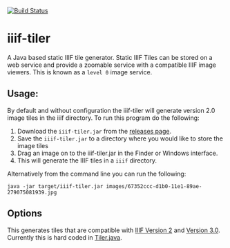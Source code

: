 [![Build Status](https://travis-ci.org/glenrobson/iiif-tiler.svg?branch=master)](https://travis-ci.org/glenrobson/iiif-tiler)

# iiif-tiler
A Java based static IIIF tile generator. Static IIIF Tiles can be stored on a web service and provide a zoomable service with a compatible IIIF image viewers. This is known as a `level 0` image service. 

## Usage:
By default and without configuration the iiif-tiler will generate version 2.0 image tiles in the iiif directory. To run this program do the following:

 1. Download the `iiif-tiler.jar` from the [releases page](https://github.com/glenrobson/iiif-tiler/releases). 
 2. Save the `iiif-tiler.jar` to a directory where you would like to store the image tiles
 3. Drag an image on to the iiif-tiler.jar in the Finder or Windows interface.
 4. This will generate the IIIF tiles in a `iiif` directory. 

Alternatively from the command line you can run the following:

```
java -jar target/iiif-tiler.jar images/67352ccc-d1b0-11e1-89ae-279075081939.jpg
```

## Options

This generates tiles that are compatible with [IIIF Version 2](https://iiif.io/api/image/2.1/) and [Version 3.0](https://iiif.io/api/image/3.0/). Currently this is hard coded in [Tiler.java](https://github.com/glenrobson/iiif-tiler/blob/939ce3f929b415dd97d780033c2eef8ab31c4854/src/main/java/uk/co/gdmrdigital/iiif/image/Tiler.java#L126). 

